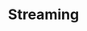 ---
layout: streaming
title: Streaming
permalink: streaming
nav_bar: not-home
link: https://www.youtube.com/embed/UVWku9zbhdE?si=9qYUmCwnO_3-njgE
video-name: Leetcode - test
---
